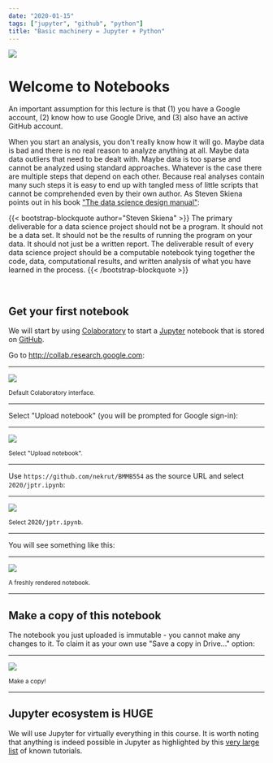 ```yaml
---
date: "2020-01-15"
tags: ["jupyter", "github", "python"]
title: "Basic machinery = Jupyter + Python"
---
```


[![](https://imgs.xkcd.com/comics/python.png)](https://xkcd.com/353/)

# Welcome to Notebooks 

<div class="alert alert-danger" role="alert">
  An important assumption for this lecture is that (1) you have a Google account, (2) know how to use Google Drive, and (3) also have an active GitHub account.
</div>

When you start an analysis, you don't really know how it will go. Maybe data is bad and there is no real reason to analyze anything at all. Maybe data data outliers that need to be dealt with. Maybe data is too sparse and cannot be analyzed using standard approaches. Whatever is the case there are multiple steps that depend on each other. Because real analyses contain many such steps it is easy to end up with tangled mess of little scripts that cannot be comprehended even by their own author. As Steven Skiena points out in his book ["The data science design manual"](http://www.data-manual.com/):


{{< bootstrap-blockquote author="Steven Skiena" >}}
The primary deliverable for a data science project should not be a program. It should not be a data set. It should not be the results of running the program on your data. It should not just be a written report. The deliverable result of every data science project should be a computable notebook tying together the code, data, computational results, and written analysis of what you have learned in the process.
{{< /bootstrap-blockquote >}}

<br>

## Get your first notebook

We will start by using [Colaboratory](https://colab.research.google.com) to start a [Jupyter](http://jupyter.org) notebook that is stored on [GitHub](https://github.com/nekrut/BMMB554). 

Go to http://collab.research.google.com:

------

![](/BMMB554/img/colab1.png)

<small>Default Colaboratory interface.</small>

------


Select "Upload notebook" (you will be prompted for Google sign-in):

------

![](/BMMB554/img/colab2.png)

<small>Select "Upload notebook".</small>

------

Use `https://github.com/nekrut/BMMB554` as the source URL and select `2020/jptr.ipynb`:

-----

![](/BMMB554/img/colab3.png)

<small>Select <tt>2020/jptr.ipynb</tt>.</small>

------

You will see something like this:

-----

![](/BMMB554/img/colab4.png)

<small>A freshly rendered notebook.</small>

------


## Make a copy of this notebook

The notebook you just uploaded is immutable - you cannot make any changes to it. To claim it as your own use "Save a copy in Drive..." option:

----

![](/BMMB554/img/colab5.png)

<small>Make a copy!</small>

------

## Jupyter ecosystem is **HUGE**

We will use Jupyter for virtually everything in this course. It is worth noting that anything is indeed possible in Jupyter as highlighted by this [very large list](https://github.com/jupyter/jupyter/wiki/A-gallery-of-interesting-Jupyter-Notebooks) of known tutorials.

